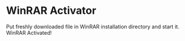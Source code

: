 # WinRAR Activator
Put freshly downloaded file in WinRAR installation directory and start it. WinRAR Activated!
